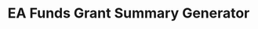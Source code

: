 ---
title: EA Funds Grant Summary Generator
emoji: 📑
colorFrom: blue
colorTo: green
sdk: streamlit
app_file: app.py
pinned: false
python_version: 3.13
---